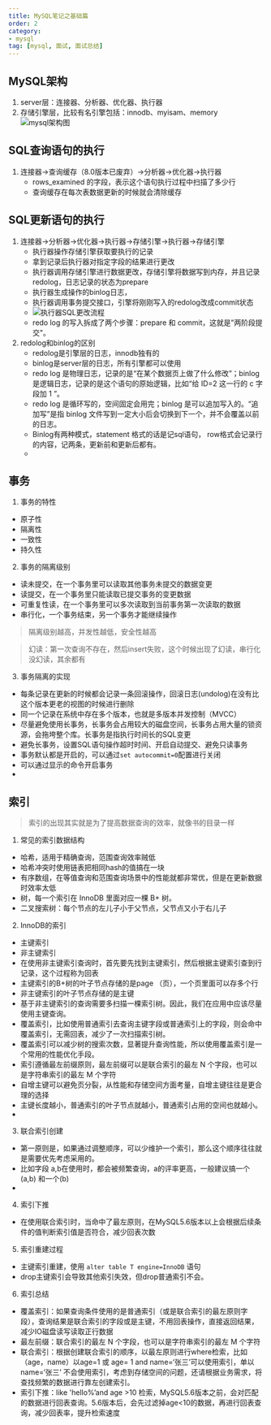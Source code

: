 ```yaml
---
title: MySQL笔记之基础篇
order: 2
category:
- mysql
tag: [mysql, 面试, 面试总结]
---
```

## MySQL架构
1. server层：连接器、分析器、优化器、执行器
2. 存储引擎层，比较有名引擎包括：innodb、myisam、memory
   ![mysql架构图](https://static001.geekbang.org/resource/image/0d/d9/0d2070e8f84c4801adbfa03bda1f98d9.png)

## SQL查询语句的执行
1. 连接器->查询缓存（8.0版本已废弃）->分析器->优化器->执行器
    - rows_examined 的字段，表示这个语句执行过程中扫描了多少行
    - 查询缓存在每次表数据更新的时候就会清除缓存

## SQL更新语句的执行
1. 连接器->分析器->优化器->执行器->存储引擎->执行器->存储引擎
    - 执行器操作存储引擎获取要执行的记录
    - 拿到记录后执行器对指定字段的结果进行更改
    - 执行器调用存储引擎进行数据更改，存储引擎将数据写到内存，并且记录redolog，日志记录的状态为prepare
    - 执行器生成操作的binlog日志，
    - 执行器调用事务提交接口，引擎将刚刚写入的redolog改成commit状态
    - ![执行器SQL更改流程](https://static001.geekbang.org/resource/image/2e/be/2e5bff4910ec189fe1ee6e2ecc7b4bbe.png)
    - redo log 的写入拆成了两个步骤：prepare 和 commit，这就是"两阶段提交"。
2. redolog和binlog的区别
    - redolog是引擎层的日志，innodb独有的
    - binlog是server层的日志，所有引擎都可以使用
    - redo log 是物理日志，记录的是“在某个数据页上做了什么修改”；binlog 是逻辑日志，记录的是这个语句的原始逻辑，比如“给 ID=2 这一行的 c 字段加 1 ”。
    - redo log 是循环写的，空间固定会用完；binlog 是可以追加写入的。“追加写”是指 binlog 文件写到一定大小后会切换到下一个，并不会覆盖以前的日志。
    - Binlog有两种模式，statement 格式的话是记sql语句， row格式会记录行的内容，记两条，更新前和更新后都有。
    -

## 事务
1. 事务的特性
- 原子性
- 隔离性
- 一致性
- 持久性
2. 事务的隔离级别
- 读未提交，在一个事务里可以读取其他事务未提交的数据变更
- 读提交，在一个事务里只能读取已提交事务的变更数据
- 可重复性读，在一个事务里可以多次读取到当前事务第一次读取的数据
- 串行化，一个事务结束，另一个事务才能继续操作
> 隔离级别越高，并发性越低，安全性越高

> 幻读：第一次查询不存在，然后insert失败，这个时候出现了幻读，串行化没幻读，其余都有

3. 事务隔离的实现
- 每条记录在更新的时候都会记录一条回滚操作，回滚日志(undolog)在没有比这个版本更老的视图的时候进行删除
- 同一个记录在系统中存在多个版本，也就是多版本并发控制（MVCC）
- 尽量避免使用长事务，长事务会占用较大的磁盘空间，长事务占用大量的锁资源，会拖垮整个库。长事务是指执行时间长的SQL变更
- 避免长事务，设置SQL语句操作超时时间、开启自动提交、避免只读事务
- 事务默认都是开启的，可以通过`set autocommit=0`配置进行关闭
- 可以通过显示的命令开启事务
-

## 索引
> 索引的出现其实就是为了提高数据查询的效率，就像书的目录一样

1. 常见的索引数据结构
- 哈希，适用于精确查询，范围查询效率贼低
- 哈希冲突时使用链表把相同hash的值搞在一块
- 有序数组，在等值查询和范围查询场景中的性能就都非常优，但是在更新数据时效率太低
- 树，每一个索引在 InnoDB 里面对应一棵 B+ 树。
- 二叉搜索树：每个节点的左儿子小于父节点，父节点又小于右儿子

2. InnoDB的索引
- 主键索引
- 非主键索引
- 在使用非主键索引查询时，首先要先找到主键索引，然后根据主键索引查到行记录，这个过程称为回表
- 主键索引的B+树的叶子节点存储的是page （页），一个页里面可以存多个行
- 非主键索引的叶子节点存储的是主键
- 基于非主键索引的查询需要多扫描一棵索引树。因此，我们在应用中应该尽量使用主键查询。
- 覆盖索引，比如使用普通索引去查询主键字段或普通索引上的字段，则会命中覆盖索引，无需回表，减少了一次扫描索引树。
- 覆盖索引可以减少树的搜索次数，显著提升查询性能，所以使用覆盖索引是一个常用的性能优化手段。
- 索引遵循最左前缀原则，最左前缀可以是联合索引的最左 N 个字段，也可以是字符串索引的最左 M 个字符
- 自增主键可以避免页分裂，从性能和存储空间方面考量，自增主键往往是更合理的选择
- 主键长度越小，普通索引的叶子节点就越小，普通索引占用的空间也就越小。
-
3. 联合索引创建
- 第一原则是，如果通过调整顺序，可以少维护一个索引，那么这个顺序往往就是需要优先考虑采用的。
- 比如字段 a,b在使用时，都会被频繁查询，a的评率更高，一般建议搞一个 (a,b) 和一个(b)
-

4. 索引下推
- 在使用联合索引时，当命中了最左原则，在MySQL5.6版本以上会根据后续条件的值判断索引值是否符合，减少回表次数

5. 索引重建过程
- 主键索引重建，使用 `alter table T engine=InnoDB` 语句
- drop主键索引会导致其他索引失效，但drop普通索引不会。

6. 索引总结
- 覆盖索引：如果查询条件使用的是普通索引（或是联合索引的最左原则字段），查询结果是联合索引的字段或是主键，不用回表操作，直接返回结果，减少IO磁盘读写读取正行数据
- 最左前缀：联合索引的最左 N 个字段，也可以是字符串索引的最左 M 个字符
- 联合索引：根据创建联合索引的顺序，以最左原则进行where检索，比如（age，name）以age=1 或 age= 1 and name=‘张三’可以使用索引，单以name=‘张三’ 不会使用索引，考虑到存储空间的问题，还请根据业务需求，将查找频繁的数据进行靠左创建索引。
- 索引下推：like 'hello%’and age >10 检索，MySQL5.6版本之前，会对匹配的数据进行回表查询。5.6版本后，会先过滤掉age<10的数据，再进行回表查询，减少回表率，提升检索速度

